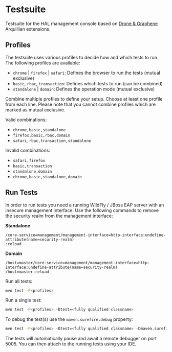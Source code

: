 # Testsuite

Testsuite for the HAL management console based on [Drone & Graphene](http://arquillian.org/guides/functional_testing_using_graphene/) Arquillian extensions.

## Profiles

The testsuite uses various profiles to decide how and which tests to run. The following profiles are available:

- `chrome` | `firefox` | `safari`: Defines the browser to run the tests (mutual exclusive)
- `basic`, `rbac`, `transaction`: Defines which tests to run (can be combined)
- `standalone` | `domain`: Defines the operation mode (mutual exclusive)

Combine multiple profiles to define your setup. Choose at least one profile from each line. Please note that you cannot combine profiles which are marked as mutual exclusive. 

Valid combinations:

- `chrome,basic,standalone`
- `firefox,basic,rbac,domain`
- `safari,rbac,transaction,standalone`

Invalid combinations:

- `safari,firefox`
- `basic,transaction`
- `standalone,domain`
- `chrome,basic,standalone,domain`

## Run Tests 

In order to run tests you need a running WildFly / JBoss EAP server with an insecure management interface. Use the following commands to remove the security realm from the management interface:

**Standalone**

```
/core-service=management/management-interface=http-interface:undefine-attribute(name=security-realm)
:reload
```

**Domain**

```
/host=master/core-service=management/management-interface=http-interface:undefine-attribute(name=security-realm)
/host=master:reload
```

Run all tests:

```bash
mvn test -P<profiles>
```

Run a single test: 

```bash
mvn test -P<profiles> -Dtest=<fully qualified classname>
```

To debug the test(s) use the `maven.surefire.debug` property: 
 
```bash
mvn test -P<profiles> -Dtest=<fully qualified classname> -Dmaven.surefire.debug
```

The tests will automatically pause and await a remote debugger on port 5005. You can then attach to the running tests using your IDE. 
